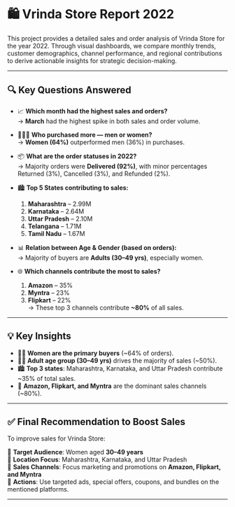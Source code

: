 # 🛍️ Vrinda Store Report 2022

This project provides a detailed sales and order analysis of Vrinda Store for the year 2022. Through visual dashboards, we compare monthly trends, customer demographics, channel performance, and regional contributions to derive actionable insights for strategic decision-making.

---

## 🔍 Key Questions Answered

- 📈 **Which month had the highest sales and orders?**  
  → **March** had the highest spike in both sales and order volume.

- 👩‍🦰👨 **Who purchased more — men or women?**  
  → **Women (64%)** outperformed men (36%) in purchases.

- 📦 **What are the order statuses in 2022?**  
  → Majority orders were **Delivered (92%)**, with minor percentages Returned (3%), Cancelled (3%), and Refunded (2%).

- 🏙️ **Top 5 States contributing to sales:**  
  1. **Maharashtra** – 2.99M  
  2. **Karnataka** – 2.64M  
  3. **Uttar Pradesh** – 2.10M  
  4. **Telangana** – 1.71M  
  5. **Tamil Nadu** – 1.67M

- 📊 **Relation between Age & Gender (based on orders):**  
  → Majority of buyers are **Adults (30–49 yrs)**, especially women.

- 🌐 **Which channels contribute the most to sales?**  
  1. **Amazon** – 35%  
  2. **Myntra** – 23%  
  3. **Flipkart** – 22%  
  → These top 3 channels contribute **~80%** of all sales.

---

## 💡 Key Insights

- 👩‍🛒 **Women are the primary buyers** (~64% of orders).
- 👨‍🦱 **Adult age group (30–49 yrs)** drives the majority of sales (~50%).
- 🏙️ **Top 3 states**: Maharashtra, Karnataka, and Uttar Pradesh contribute ~35% of total sales.
- 🛒 **Amazon, Flipkart, and Myntra** are the dominant sales channels (~80%).

---

## ✅ Final Recommendation to Boost Sales

To improve sales for Vrinda Store:

🎯 **Target Audience**: Women aged **30–49 years**  
📍 **Location Focus**: Maharashtra, Karnataka, and Uttar Pradesh  
🛒 **Sales Channels**: Focus marketing and promotions on **Amazon, Flipkart, and Myntra**  
🎁 **Actions**: Use targeted ads, special offers, coupons, and bundles on the mentioned platforms.

---

